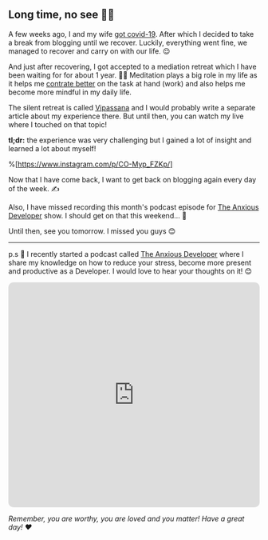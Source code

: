 ## Long time, no see 🙋‍♂️

A few weeks ago, I and my wife [got covid-19](https://blog.andreizgirvaci.com/covid-19-hit-us-taking-a-break). After which I decided to take a break from blogging until we recover. Luckily, everything went fine, we managed to recover and carry on with our life. 😌

And just after recovering, I got accepted to a mediation retreat which I have been waiting for for about 1 year. 🧘‍♂️ Meditation plays a big role in my life as it helps me [contrate better](https://blog.andreizgirvaci.com/how-meditation-improved-my-productivity-as-a-developer) on the task at hand (work) and also helps me become more mindful in my daily life.

The silent retreat is called [Vipassana](http://dhamma.org/) and I would probably write a separate article about my experience there. But until then, you can watch my live where I touched on that topic!

**tl;dr:** the experience was very challenging but I gained a lot of insight and learned a lot about myself!

%[https://www.instagram.com/p/CO-Myp_FZKp/]

Now that I have come back, I want to get back on blogging again every day of the week. ✍️

Also, I have missed recording this month's podcast episode for [The Anxious Developer](https://apple.co/39yOnvz) show. I should get on that this weekend... 🥱

Until then, see you tomorrow. I missed you guys 😊

---

p.s 🤫 I recently started a podcast called [The Anxious Developer](https://apple.co/39yOnvz) where I share my knowledge on how to reduce your stress, become more present and productive as a Developer. I would love to hear your thoughts on it! 😊

<iframe src="https://embed.podcasts.apple.com/us/podcast/the-anxious-developer/id1538448864?itsct=podcast_box&amp;itscg=30200&amp;theme=light" height="450px" frameborder="0" sandbox="allow-forms allow-popups allow-same-origin allow-scripts allow-top-navigation-by-user-activation" allow="autoplay *; encrypted-media *;" style="width: 100%; overflow: hidden; border-radius: 10px; background: transparent;"></iframe>

*Remember, you are worthy, you are loved and you matter! Have a great day! ❤️*